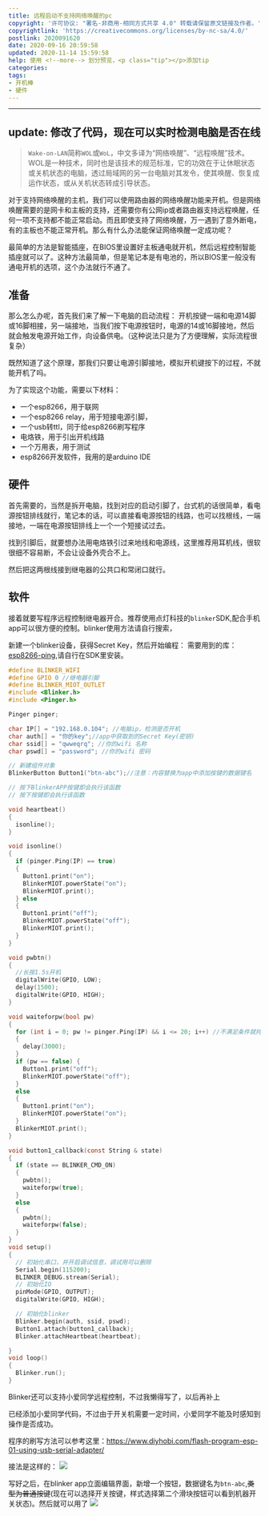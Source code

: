 ```yaml
---
title: 远程启动不支持网络唤醒的pc
copyright: '许可协议: "署名-非商用-相同方式共享 4.0" 转载请保留原文链接及作者。'
copyrightlink: 'https://creativecommons.org/licenses/by-nc-sa/4.0/'
postlink: 2020091620
date: 2020-09-16 20:59:58
updated: 2020-11-14 15:59:58
help: 使用 <!--more--> 划分预览，<p class="tip"></p>添加tip
categories:
tags:
- 开机棒
- 硬件
---
```


---
update: 修改了代码，现在可以实时检测电脑是否在线
---

> `Wake-on-LAN`简称`WOL`或`WoL`，中文多译为“网络唤醒”、“远程唤醒”技术。WOL是一种技术，同时也是该技术的规范标准，它的功效在于让休眠状态或关机状态的电脑，透过局域网的另一台电脑对其发令，使其唤醒、恢复成运作状态，或从关机状态转成引导状态。

对于支持网络唤醒的主机，我们可以使用路由器的网络唤醒功能来开机。但是网络唤醒需要的是网卡和主板的支持，还需要你有公网ip或者路由器支持远程唤醒，任何一项不支持都不能正常启动。而且即使支持了网络唤醒，万一遇到了意外断电，有的主板也不能正常开机。<!--more-->那么有什么办法能保证网络唤醒一定成功呢？

最简单的方法是智能插座，在BIOS里设置好主板通电就开机，然后远程控制智能插座就可以了。这种方法最简单，但是笔记本是有电池的，所以BIOS里一般没有通电开机的选项，这个办法就行不通了。

## 准备

那么怎么办呢，首先我们来了解一下电脑的启动流程：
开机按键一端和电源14脚或16脚相接，另一端接地，当我们按下电源按钮时，电源的14或16脚接地，然后就会触发电源开始工作，向设备供电。（这种说法只是为了方便理解，实际流程很复杂）

既然知道了这个原理，那我们只要让电源引脚接地，模拟开机键按下的过程，不就能开机了吗。

为了实现这个功能，需要以下材料：
- 一个esp8266，用于联网
- 一个esp8266 relay，用于短接电源引脚，
- 一个usb转ttl，同于给esp8266刷写程序
- 电烙铁，用于引出开机线路
- 一个万用表，用于测试
- esp8266开发软件，我用的是arduino IDE

## 硬件
首先需要的，当然是拆开电脑，找到对应的启动引脚了，台式机的话很简单，看电源按钮排线就行，笔记本的话，可以直接看电源按钮的线路，也可以找根线，一端接地，一端在电源按钮排线上一个一个短接试过去。

找到引脚后，就要想办法用电烙铁引过来地线和电源线，这里推荐用耳机线，很软很细不容易断，不会让设备外壳合不上。

然后把这两根线接到继电器的公共口和常闭口就行。

## 软件
接着就要写程序远程控制继电器开合。推荐使用点灯科技的`blinker`SDK,配合手机app可以很方便的控制。blinker使用方法请自行搜索，

新建一个blinker设备，获得Secret Key，然后开始编程：
需要用到的库：[esp8266-ping](https://www.technologytourist.com/electronics/2018/05/22/ESP8266-ping-arduino-library.html),请自行在SDK里安装。

``` c
#define BLINKER_WIFI
#define GPIO 0 //继电器引脚
#define BLINKER_MIOT_OUTLET
#include <Blinker.h>
#include <Pinger.h>

Pinger pinger;

char IP[] = "192.168.0.104"; //电脑ip，检测是否开机
char auth[] = "你的key";//app中获取到的Secret Key(密钥)
char ssid[] = "qwweqrq"; //你的wifi 名称
char pswd[] = "password"; //你的wifi 密码

// 新建组件对象
BlinkerButton Button1("btn-abc");//注意：内容替换为app中添加按键的数据键名

// 按下BlinkerAPP按键即会执行该函数
// 按下按键即会执行该函数

void heartbeat()
{
  isonline();
}

void isonline()
{
  if (pinger.Ping(IP) == true)
  {
    Button1.print("on");
    BlinkerMIOT.powerState("on");
    BlinkerMIOT.print();
  } else
  {
    Button1.print("off");
    BlinkerMIOT.powerState("off");
    BlinkerMIOT.print();
  }
}

void pwbtn()
{
  //长按1.5s开机
  digitalWrite(GPIO, LOW);
  delay(1500);
  digitalWrite(GPIO, HIGH);
}

void waiteforpw(bool pw)
{
  for (int i = 0; pw != pinger.Ping(IP) && i <= 20; i++) //不满足条件就持续ping，直到20次
  {
    delay(3000);
  }
  if (pw == false) {
    Button1.print("off");
    BlinkerMIOT.powerState("off");
  }
  else
  {
    Button1.print("on");
    BlinkerMIOT.powerState("on");
  }
  BlinkerMIOT.print();
}

void button1_callback(const String & state)
{
  if (state == BLINKER_CMD_ON)
  {
    pwbtn();
    waiteforpw(true);
  }
  else
  {
    pwbtn();
    waiteforpw(false);
  }
}
void setup()
{
  // 初始化串口，并开启调试信息，调试用可以删除
  Serial.begin(115200);
  BLINKER_DEBUG.stream(Serial);
  // 初始化IO
  pinMode(GPIO, OUTPUT);
  digitalWrite(GPIO, HIGH);

  // 初始化blinker
  Blinker.begin(auth, ssid, pswd);
  Button1.attach(button1_callback);
  Blinker.attachHeartbeat(heartbeat);

}
void loop()
{
  Blinker.run();
}
```

~~<p class="tip">Blinker还可以支持小爱同学远程控制，不过我懒得写了，以后再补上</p>~~
已经添加小爱同学代码，不过由于开关机需要一定时间，小爱同学不能及时感知到操作是否成功。

程序的刷写方法可以参考这里：https://www.diyhobi.com/flash-program-esp-01-using-usb-serial-adapter/

接法是这样的：
![](https://coolrc-blog.oss-cn-shenzhen.aliyuncs.com/superbed/2020/09/16/5f6214d9160a154a67895e9a.jpg)

写好之后，在blinker app立面编辑界面，新增一个按钮，数据键名为`btn-abc`,~~类型为普通按键~~(现在可以选择开关按键，样式选择第二个滑块按钮可以看到机器开关状态)。然后就可以用了
![](https://coolrc-blog.oss-cn-shenzhen.aliyuncs.com/superbed/2020/09/16/5f621601160a154a6789ce67.jpg)